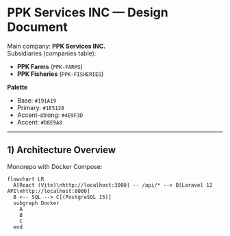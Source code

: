 # PPK Services INC — Design Document

Main company: **PPK Services INC.**  
Subsidiaries (companies table):
- **PPK Farms** (`PPK-FARMS`)
- **PPK Fisheries** (`PPK-FISHERIES`)

**Palette**
- Base: `#191A19`
- Primary: `#1E5128`
- Accent-strong: `#4E9F3D`
- Accent: `#D8E9A8`

---

## 1) Architecture Overview

Monorepo with Docker Compose:

```mermaid
flowchart LR
  A[React (Vite)\nhttp://localhost:3000] -- /api/* --> B[Laravel 12 API\nhttp://localhost:8000]
  B <-- SQL --> C[(PostgreSQL 15)]
  subgraph Docker
    A
    B
    C
  end
